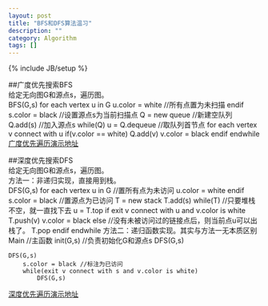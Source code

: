 ```yaml
---
layout: post
title: "BFS和DFS算法温习"
description: ""
category: Algorithm
tags: []
---
```

{% include JB/setup %}

##广度优先搜索BFS  
给定无向图G和源点s，遍历图。  
	BFS(G,s)
	for each vertex u in G
		u.color = white  //所有点置为未扫描
	endif
	s.color = black  //设置源点s为当前扫描点
	Q = new queue   //新建空队列
	Q.add(s)	  //加入源点s
	while(Q)
		u = Q.dequeue  //取队列首节点
		for each vertex v connect with u
			if(v.color == white)
				Q.add(v)
				v.color = black
		endif
	endwhile
[广度优先遍历演示地址](http://sjjg.js.zwu.edu.cn/SFXX/sf1/gdyxbl.html)  

##深度优先搜索DFS  
给定无向图G和源点s，遍历图。  
方法一：非递归实现，直接用到栈。  
	DFS(G,s)
		for each vertex u in G  //置所有点为未访问
			u.color = white
		endif
		s.color = black   //置源点为已访问
		T = new stack
		T.add(s)
		while(T)  //只要堆栈不空，就一直找下去
			u = T.top
			if exit v connect with u and v.color is white
				T.push(v)
				v.color = black
			else  //没有未被访问过的链接点后，则当前点u可以出栈了。
				T.pop
			endif
		endwhile
方法二：递归函数实现。其实与方法一无本质区别  
	Main	//主函数
		init(G,s)	//负责初始化G和源点s
		DFS(G,s)
	
	DFS(G,s)
		s.color = black	//标注为已访问
		while(exit v connect with s and v.color is white)
			DFS(G,s)


[深度优先遍历演示地址](http://sjjg.js.zwu.edu.cn/SFXX/sf1/sdyxbl.html)  

